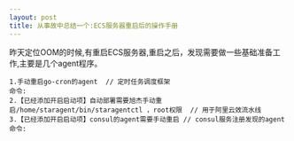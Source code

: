 ```yaml
---
layout: post
title: 从事故中总结一个:ECS服务器重启后的操作手册
---
```


昨天定位OOM的时候,有重启ECS服务器,重启之后，发现需要做一些基础准备工作,主要是几个agent程序。

```
1.手动重启go-cron的agent  // 定时任务调度框架
命令:
2.【已经添加开启启动项】自动部署需要旭杰手动重启/home/staragent/bin/staragentctl ，root权限  // 用于阿里云效流水线
3.【已经添加开启启动项】consul的agent需要手动重启 // consul服务注册发现的agent
命令:
```